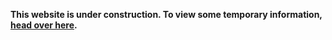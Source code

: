 **This website is under construction. To view some temporary information, [head over here](https://github.com/deathaplenty/Auramance/wiki/).**
